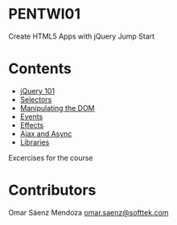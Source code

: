 # PENTWI01
Create HTML5 Apps with jQuery Jump Start

# Contents
* [jQuery 101](01-jQuery_101/01-jQuery_101.html)
* [Selectors](02-Selectors/02-Selectors.html)
* [Manipulating the DOM](03-03-Manipulating_the_DOM/03-03-Manipulating_the_DOM.html)
* [Events](04-Events/04-Events.html)
* [Effects](05-Effects/05-Basic_Effects.html)
* [Ajax and Async](06-Ajax_and_Async/06-Ajax_and_Async.html)
* [Libraries](07-Libraries/07-Libraries.html)

Excercises for the course
# Contributors
Omar Sáenz Mendoza
omar.saenz@softtek.com

